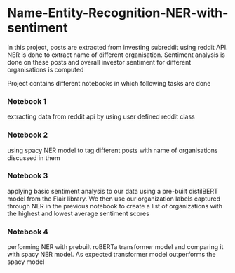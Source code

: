 # Name-Entity-Recognition-NER-with-sentiment

In this project, posts are extracted from investing subreddit using reddit API. 
NER is done to extract name of different organisation. 
Sentiment analysis is done on these posts and overall investor sentiment for different
organisations is computed


Project contains different notebooks in which following tasks are done

### Notebook 1

extracting data from reddit api by using user defined reddit class

### Notebook 2

using spacy NER model to tag different posts with name of organisations discussed in them

### Notebook 3

applying basic sentiment analysis to our data using a pre-built distilBERT model from the Flair library. 
We then use our organization labels captured through NER in the previous notebook to 
create a list of organizations with the highest and lowest average sentiment scores

### Notebook 4

performing NER with prebuilt roBERTa transformer model and comparing it with spacy NER model.
As expected transformer model outperforms the spacy model
